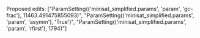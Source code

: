 Proposed edits: ["ParamSetting(('minisat_simplified.params', 'param', 'gc-frac'), 11463.491475855093)", "ParamSetting(('minisat_simplified.params', 'param', 'asymm'), 'True')", "ParamSetting(('minisat_simplified.params', 'param', 'rfirst'), 1794)"]